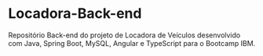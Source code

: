 # Locadora-Back-end
Repositório Back-end do projeto de Locadora de Veículos desenvolvido com Java, Spring Boot, MySQL, Angular e TypeScript para o Bootcamp IBM. 
